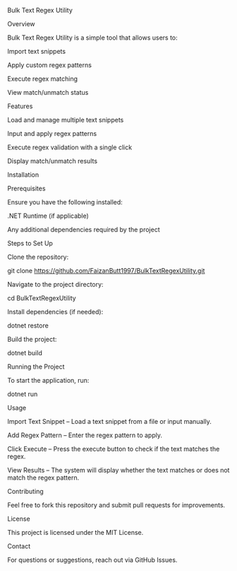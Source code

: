 Bulk Text Regex Utility

Overview

Bulk Text Regex Utility is a simple tool that allows users to:

Import text snippets

Apply custom regex patterns

Execute regex matching

View match/unmatch status

Features

Load and manage multiple text snippets

Input and apply regex patterns

Execute regex validation with a single click

Display match/unmatch results

Installation

Prerequisites

Ensure you have the following installed:

.NET Runtime (if applicable)

Any additional dependencies required by the project

Steps to Set Up

Clone the repository:

git clone https://github.com/FaizanButt1997/BulkTextRegexUtility.git

Navigate to the project directory:

cd BulkTextRegexUtility

Install dependencies (if needed):

dotnet restore

Build the project:

dotnet build

Running the Project

To start the application, run:

dotnet run

Usage

Import Text Snippet – Load a text snippet from a file or input manually.

Add Regex Pattern – Enter the regex pattern to apply.

Click Execute – Press the execute button to check if the text matches the regex.

View Results – The system will display whether the text matches or does not match the regex pattern.

Contributing

Feel free to fork this repository and submit pull requests for improvements.

License

This project is licensed under the MIT License.

Contact

For questions or suggestions, reach out via GitHub Issues.
